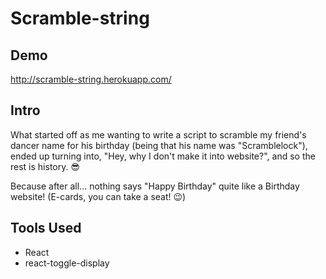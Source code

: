 # Scramble-string

## Demo

http://scramble-string.herokuapp.com/

## Intro
What started off as me wanting to write a script to scramble my friend's dancer name for his
birthday (being that his name was "Scramblelock"), ended up 
turning into, "Hey, why I don't make it into website?", and so the rest is history. 😎 

Because after all... nothing says "Happy Birthday" quite like a Birthday website! (E-cards, you
 can take a seat! 😉)

## Tools Used
- React
- react-toggle-display
